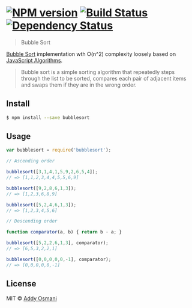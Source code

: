 #  [![NPM version][npm-image]][npm-url] [![Build Status][travis-image]][travis-url] [![Dependency Status][daviddm-url]][daviddm-image]

> Bubble Sort

[Bubble Sort](http://en.wikipedia.org/wiki/Bubble_sort) implementation wth O(n^2) complexity loosely based on [JavaScript Algorithms](https://github.com/mgechev/javascript-algorithms).

> Bubble sort is a simple sorting algorithm that repeatedly steps through the list to be sorted, 
compares each pair of adjacent items and swaps them if they are in the wrong order. 

## Install

```sh
$ npm install --save bubblesort
```

## Usage

```js
var bubblesort = require('bubblesort');

// Ascending order

bubblesort([3,1,4,1,5,9,2,6,5,4]);
// => [1,1,2,3,4,4,5,5,6,9]

bubblesort([9,2,8,6,1,3]);
// => [1,2,3,6,8,9]

bubblesort([5,2,4,6,1,3]);
// => [1,2,3,4,5,6]

// Descending order

function comparator(a, b) { return b - a; }

bubblesort([5,2,2,6,1,3], comparator);
// => [6,5,3,2,2,1]

bubblesort([0,0,0,0,0,-1], comparator);
// => [0,0,0,0,0,-1]
```

## License

MIT © [Addy Osmani](addyosmani.com)


[npm-url]: https://npmjs.org/package/bubblesort
[npm-image]: https://badge.fury.io/js/bubblesort.svg
[travis-url]: https://travis-ci.org/addyosmani/bubblesort
[travis-image]: https://travis-ci.org/addyosmani/bubblesort.svg?branch=master
[daviddm-url]: https://david-dm.org/addyosmani/bubblesort.svg?theme=shields.io
[daviddm-image]: https://david-dm.org/addyosmani/bubblesort

